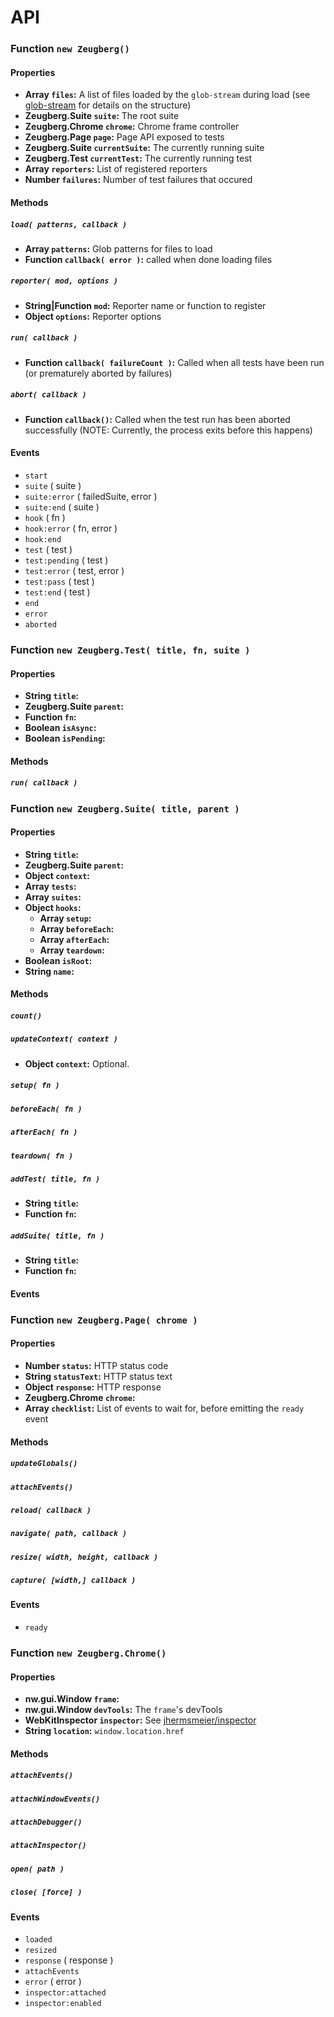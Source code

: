 # API

### Function `new Zeugberg()`

#### Properties

- **Array `files`:** A list of files loaded by the `glob-stream` during load (see [glob-stream](https://github.com/wearefractal/glob-stream) for details on the structure)
- **Zeugberg.Suite `suite`:** The root suite
- **Zeugberg.Chrome `chrome`:** Chrome frame controller
- **Zeugberg.Page `page`:** Page API exposed to tests
- **Zeugberg.Suite `currentSuite`:** The currently running suite
- **Zeugberg.Test `currentTest`:** The currently running test
- **Array `reporters`:** List of registered reporters
- **Number `failures`:** Number of test failures that occured

#### Methods

##### `load( patterns, callback )`

- **Array `patterns`:** Glob patterns for files to load
- **Function `callback( error )`:** called when done loading files

##### `reporter( mod, options )`

- **String|Function `mod`:** Reporter name or function to register
- **Object `options`:** Reporter options

##### `run( callback )`

- **Function `callback( failureCount )`:** Called when all tests have been run (or prematurely aborted by failures)

##### `abort( callback )`

- **Function `callback()`:** Called when the test run has been aborted successfully (NOTE: Currently, the process exits before this happens)

#### Events

- `start`
- `suite` ( suite )
- `suite:error` ( failedSuite, error )
- `suite:end` ( suite )
- `hook` ( fn )
- `hook:error` ( fn, error )
- `hook:end`
- `test` ( test )
- `test:pending` ( test )
- `test:error` ( test, error )
- `test:pass` ( test )
- `test:end` ( test )
- `end`
- `error`
- `aborted`

### Function `new Zeugberg.Test( title, fn, suite )`

#### Properties

- **String `title`:**
- **Zeugberg.Suite `parent`:**
- **Function `fn`:**
- **Boolean `isAsync`:**
- **Boolean `isPending`:**

#### Methods

##### `run( callback )`

### Function `new Zeugberg.Suite( title, parent )`

#### Properties

- **String `title`:**
- **Zeugberg.Suite `parent`:**
- **Object `context`:**
- **Array `tests`:**
- **Array `suites`:**
- **Object `hooks`:**
  - **Array `setup`:**
  - **Array `beforeEach`:**
  - **Array `afterEach`:**
  - **Array `teardown`:**
- **Boolean `isRoot`:**
- **String `name`:**

#### Methods

##### `count()`
##### `updateContext( context )`

- **Object `context`:** Optional.

##### `setup( fn )`
##### `beforeEach( fn )`
##### `afterEach( fn )`
##### `teardown( fn )`

##### `addTest( title, fn )`

- **String `title`:**
- **Function `fn`:**

##### `addSuite( title, fn )`

- **String `title`:**
- **Function `fn`:**

#### Events

### Function `new Zeugberg.Page( chrome )`

#### Properties

- **Number `status`:** HTTP status code
- **String `statusText`:** HTTP status text
- **Object `response`:** HTTP response
- **Zeugberg.Chrome `chrome`:**
- **Array `checklist`:** List of events to wait for, before emitting the `ready` event

#### Methods

##### `updateGlobals()`
##### `attachEvents()`
##### `reload( callback )`
##### `navigate( path, callback )`
##### `resize( width, height, callback )`
##### `capture( [width,] callback )`

#### Events

- `ready`

### Function `new Zeugberg.Chrome()`

#### Properties

- **nw.gui.Window `frame`:**
- **nw.gui.Window `devTools`:** The `frame`'s devTools
- **WebKitInspector `inspector`:** See [jhermsmeier/inspector](https://github.com/jhermsmeier/inspector)
- **String `location`:** `window.location.href`

#### Methods

##### `attachEvents()`
##### `attachWindowEvents()`
##### `attachDebugger()`
##### `attachInspector()`
##### `open( path )`
##### `close( [force] )`

#### Events

- `loaded`
- `resized`
- `response` ( response )
- `attachEvents`
- `error` ( error )
- `inspector:attached`
- `inspector:enabled`
